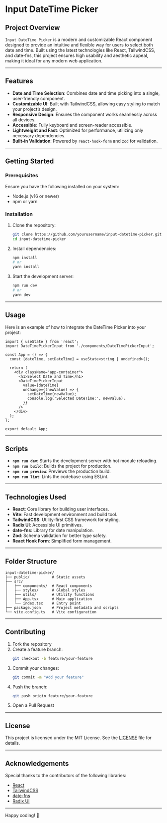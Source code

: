 # Input DateTime Picker

## Project Overview

`Input DateTime Picker` is a modern and customizable React component designed to provide an intuitive and flexible way for users to select both date and time. Built using the latest technologies like React, TailwindCSS, and date-fns, this project ensures high usability and aesthetic appeal, making it ideal for any modern web application.

---

## Features

- **Date and Time Selection**: Combines date and time picking into a single, user-friendly component.
- **Customizable UI**: Built with TailwindCSS, allowing easy styling to match your project’s design.
- **Responsive Design**: Ensures the component works seamlessly across all devices.
- **Accessible**: Fully keyboard and screen-reader accessible.
- **Lightweight and Fast**: Optimized for performance, utilizing only necessary dependencies.
- **Built-in Validation**: Powered by `react-hook-form` and `zod` for validation.

---

## Getting Started

### Prerequisites
Ensure you have the following installed on your system:

- Node.js (v16 or newer)
- npm or yarn

### Installation

1. Clone the repository:
   ```bash
   git clone https://github.com/yourusername/input-datetime-picker.git
   cd input-datetime-picker
   ```

2. Install dependencies:
   ```bash
   npm install
   # or
   yarn install
   ```

3. Start the development server:
   ```bash
   npm run dev
   # or
   yarn dev
   ```

---

## Usage

Here is an example of how to integrate the DateTime Picker into your project:

```tsx
import { useState } from 'react';
import DateTimePickerInput from './components/DateTimePickerInput';

const App = () => {
  const [dateTime, setDateTime] = useState<string | undefined>();

  return (
    <div className="app-container">
      <h1>Select Date and Time</h1>
      <DateTimePickerInput
        value={dateTime}
        onChange={(newValue) => {
          setDateTime(newValue);
          console.log('Selected DateTime:', newValue);
        }}
      />
    </div>
  );
};

export default App;
```

---

## Scripts

- **`npm run dev`**: Starts the development server with hot module reloading.
- **`npm run build`**: Builds the project for production.
- **`npm run preview`**: Previews the production build.
- **`npm run lint`**: Lints the codebase using ESLint.

---

## Technologies Used

- **React**: Core library for building user interfaces.
- **Vite**: Fast development environment and build tool.
- **TailwindCSS**: Utility-first CSS framework for styling.
- **Radix UI**: Accessible UI primitives.
- **date-fns**: Library for date manipulation.
- **Zod**: Schema validation for better type safety.
- **React Hook Form**: Simplified form management.

---

## Folder Structure

```
input-datetime-picker/
├── public/          # Static assets
├── src/
│   ├── components/  # React components
│   ├── styles/      # Global styles
│   ├── utils/       # Utility functions
│   ├── App.tsx      # Main application
│   └── index.tsx    # Entry point
├── package.json     # Project metadata and scripts
└── vite.config.ts   # Vite configuration
```

---

## Contributing

1. Fork the repository
2. Create a feature branch:
   ```bash
   git checkout -b feature/your-feature
   ```
3. Commit your changes:
   ```bash
   git commit -m "Add your feature"
   ```
4. Push the branch:
   ```bash
   git push origin feature/your-feature
   ```
5. Open a Pull Request

---

## License

This project is licensed under the MIT License. See the [LICENSE](LICENSE) file for details.

---

## Acknowledgements

Special thanks to the contributors of the following libraries:
- [React](https://reactjs.org/)
- [TailwindCSS](https://tailwindcss.com/)
- [date-fns](https://date-fns.org/)
- [Radix UI](https://radix-ui.com/)

---

Happy coding! 🚀

